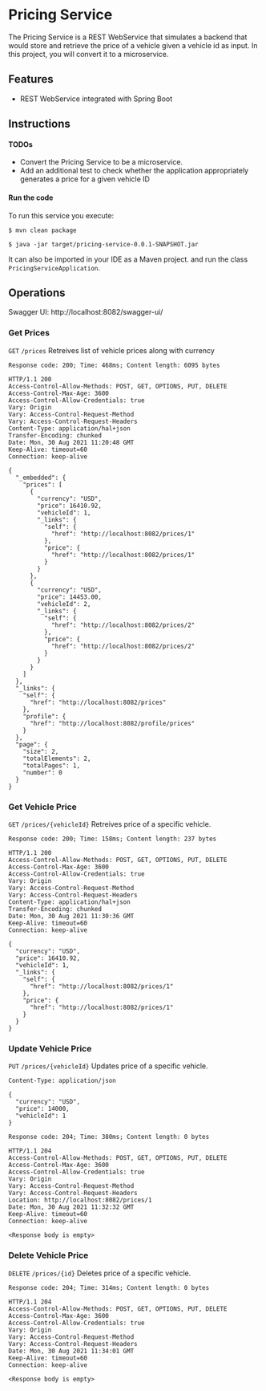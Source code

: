 # Pricing Service

The Pricing Service is a REST WebService that simulates a backend that
would store and retrieve the price of a vehicle given a vehicle id as
input. In this project, you will convert it to a microservice.


## Features

- REST WebService integrated with Spring Boot

## Instructions

#### TODOs

- Convert the Pricing Service to be a microservice.
- Add an additional test to check whether the application appropriately generates a price for a given vehicle ID

#### Run the code

To run this service you execute:

```
$ mvn clean package
```

```
$ java -jar target/pricing-service-0.0.1-SNAPSHOT.jar
```

It can also be imported in your IDE as a Maven project.
and run the class `PricingServiceApplication`.

## Operations

Swagger UI: http://localhost:8082/swagger-ui/

### Get Prices

`GET` `/prices`
Retreives list of vehicle prices along with currency

`Response code: 200; Time: 468ms; Content length: 6095 bytes`
```
HTTP/1.1 200 
Access-Control-Allow-Methods: POST, GET, OPTIONS, PUT, DELETE
Access-Control-Max-Age: 3600
Access-Control-Allow-Credentials: true
Vary: Origin
Vary: Access-Control-Request-Method
Vary: Access-Control-Request-Headers
Content-Type: application/hal+json
Transfer-Encoding: chunked
Date: Mon, 30 Aug 2021 11:20:48 GMT
Keep-Alive: timeout=60
Connection: keep-alive

{
  "_embedded": {
    "prices": [
      {
        "currency": "USD",
        "price": 16410.92,
        "vehicleId": 1,
        "_links": {
          "self": {
            "href": "http://localhost:8082/prices/1"
          },
          "price": {
            "href": "http://localhost:8082/prices/1"
          }
        }
      },
      {
        "currency": "USD",
        "price": 14453.00,
        "vehicleId": 2,
        "_links": {
          "self": {
            "href": "http://localhost:8082/prices/2"
          },
          "price": {
            "href": "http://localhost:8082/prices/2"
          }
        }
      }
    ]
  },
  "_links": {
    "self": {
      "href": "http://localhost:8082/prices"
    },
    "profile": {
      "href": "http://localhost:8082/profile/prices"
    }
  },
  "page": {
    "size": 2,
    "totalElements": 2,
    "totalPages": 1,
    "number": 0
  }
}
```

### Get Vehicle Price

`GET` `/prices/{vehicleId}`
Retreives price of a specific vehicle.

`Response code: 200; Time: 158ms; Content length: 237 bytes`
```
HTTP/1.1 200 
Access-Control-Allow-Methods: POST, GET, OPTIONS, PUT, DELETE
Access-Control-Max-Age: 3600
Access-Control-Allow-Credentials: true
Vary: Origin
Vary: Access-Control-Request-Method
Vary: Access-Control-Request-Headers
Content-Type: application/hal+json
Transfer-Encoding: chunked
Date: Mon, 30 Aug 2021 11:30:36 GMT
Keep-Alive: timeout=60
Connection: keep-alive

{
  "currency": "USD",
  "price": 16410.92,
  "vehicleId": 1,
  "_links": {
    "self": {
      "href": "http://localhost:8082/prices/1"
    },
    "price": {
      "href": "http://localhost:8082/prices/1"
    }
  }
}
```

### Update Vehicle Price

`PUT` `/prices/{vehicleId}`
Updates price of a specific vehicle.

`Content-Type: application/json`
```
{
  "currency": "USD",
  "price": 14000,
  "vehicleId": 1
}
```

`Response code: 204; Time: 380ms; Content length: 0 bytes`
```
HTTP/1.1 204 
Access-Control-Allow-Methods: POST, GET, OPTIONS, PUT, DELETE
Access-Control-Max-Age: 3600
Access-Control-Allow-Credentials: true
Vary: Origin
Vary: Access-Control-Request-Method
Vary: Access-Control-Request-Headers
Location: http://localhost:8082/prices/1
Date: Mon, 30 Aug 2021 11:32:32 GMT
Keep-Alive: timeout=60
Connection: keep-alive

<Response body is empty>
```

### Delete Vehicle Price

`DELETE` `/prices/{id}`
Deletes price of a specific vehicle.

`Response code: 204; Time: 314ms; Content length: 0 bytes`
```
HTTP/1.1 204 
Access-Control-Allow-Methods: POST, GET, OPTIONS, PUT, DELETE
Access-Control-Max-Age: 3600
Access-Control-Allow-Credentials: true
Vary: Origin
Vary: Access-Control-Request-Method
Vary: Access-Control-Request-Headers
Date: Mon, 30 Aug 2021 11:34:01 GMT
Keep-Alive: timeout=60
Connection: keep-alive

<Response body is empty>
```
